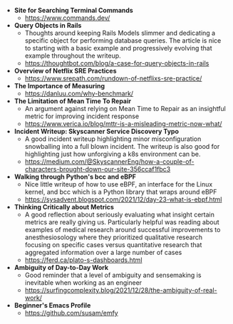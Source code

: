 - **Site for Searching Terminal Commands**
  - https://www.commands.dev/ 
- **Query Objects in Rails**
  - Thoughts around keeping Rails Models slimmer and dedicating a specific object for performing database queries. The article is nice to starting with a basic example and progressively evolving that example throughout the writeup.
  - https://thoughtbot.com/blog/a-case-for-query-objects-in-rails
- **Overview of Netflix SRE Practices**
  - https://www.srepath.com/rundown-of-netflixs-sre-practice/
- **The Importance of Measuring**
  - https://danluu.com/why-benchmark/
- **The Limitation of Mean Time To Repair**
  - An argument against relying on Mean Time to Repair as an insightful metric for improving incident response
  - https://www.verica.io/blog/mttr-is-a-misleading-metric-now-what/
- **Incident Writeup: Skyscanner Service Discovery Typo**
  - A good incident writeup highlighting minor misconfiguration snowballing into a full blown incident. The writeup is also good for highlighting just how unforgiving a k8s environment can be.
  - https://medium.com/@SkyscannerEng/how-a-couple-of-characters-brought-down-our-site-356ccaf1fbc3
- **Walking through Python's bcc and eBPF**
  - Nice little writeup of how to use eBPF, an interface for the Linux kernel, and bcc which is a Python library that wraps around eBPF
  - https://sysadvent.blogspot.com/2021/12/day-23-what-is-ebpf.html
- **Thinking Critically about Metrics**
  - A good reflection about seriously evaluating what insight certain metrics are really giving us. Particularly helpful was reading about examples of medical research around successful improvements to anesthesiosology where they prioritized qualitative research focusing on specific cases versus quantitative research that aggregated information over a large number of cases
  - https://ferd.ca/plato-s-dashboards.html
- **Ambiguity of Day-to-Day Work**
  - Good reminder that a level of ambiguity and sensemaking is inevitable when working as an engineer
  - https://surfingcomplexity.blog/2021/12/28/the-ambiguity-of-real-work/
- **Beginner's Emacs Profile**
  - https://github.com/susam/emfy
